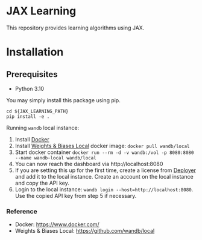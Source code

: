 # JAX Learning
This repository provides learning algorithms using JAX.

# Installation
## Prerequisites
- Python 3.10

You may simply install this package using pip.
```
cd ${JAX_LEARNING_PATH}
pip install -e .
```

Running `wandb` local instance:
1. Install [Docker](https://www.docker.com/)
2. Install [Weights & Biases Local](https://github.com/wandb/local) docker image: `docker pull wandb/local`
3. Start docker container `docker run --rm -d -v wandb:/vol -p 8080:8080 --name wandb-local wandb/local`
4. You can now reach the dashboard via http://localhost:8080
5. If you are setting this up for the first time, create a license from [Deployer](https://deploy.wandb.ai/) and add it to the local instance. Create an account on the local instance and copy the API key.
6. Login to the local instance: `wandb login --host=http://localhost:8080`. Use the copied API key from step 5 if necessary.

### Reference
- Docker: https://www.docker.com/
- Weights & Biases Local: https://github.com/wandb/local

